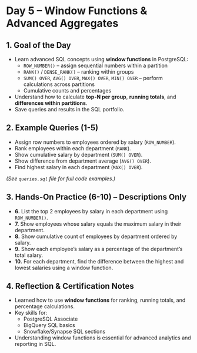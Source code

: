 # Day 5 – Window Functions & Advanced Aggregates

## 1. Goal of the Day
- Learn advanced SQL concepts using **window functions** in PostgreSQL:
  - `ROW_NUMBER()` – assign sequential numbers within a partition
  - `RANK()` / `DENSE_RANK()` – ranking within groups
  - `SUM() OVER`, `AVG() OVER`, `MAX() OVER`, `MIN() OVER` – perform calculations across partitions
  - Cumulative counts and percentages
- Understand how to calculate **top-N per group**, **running totals**, and **differences within partitions**.
- Save queries and results in the SQL portfolio.

## 2. Example Queries (1-5)
- Assign row numbers to employees ordered by salary (`ROW_NUMBER`).
- Rank employees within each department (`RANK`).
- Show cumulative salary by department (`SUM() OVER`).
- Show difference from department average (`AVG() OVER`).
- Find highest salary in each department (`MAX() OVER`).

*(See `queries.sql` file for full code examples.)*

## 3. Hands-On Practice (6-10) – Descriptions Only
- **6.** List the top 2 employees by salary in each department using `ROW_NUMBER()`.
- **7.** Show employees whose salary equals the maximum salary in their department.
- **8.** Show cumulative count of employees by department ordered by salary.
- **9.** Show each employee’s salary as a percentage of the department’s total salary.
- **10.** For each department, find the difference between the highest and lowest salaries using a window function.

## 4. Reflection & Certification Notes
- Learned how to use **window functions** for ranking, running totals, and percentage calculations.
- Key skills for:
  - PostgreSQL Associate
  - BigQuery SQL basics
  - Snowflake/Synapse SQL sections
- Understanding window functions is essential for advanced analytics and reporting in SQL.

